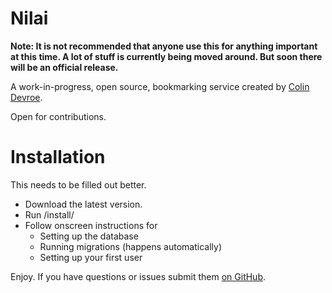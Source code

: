 Nilai
=======

**Note: It is not recommended that anyone use this for anything important at this time. A lot of stuff is currently being moved around. But soon there will be an official release.**

A work-in-progress, open source, bookmarking service created by [Colin Devroe](http://colin.getbarley.com/).

Open for contributions.

Installation
==

This needs to be filled out better.

- Download the latest version.
- Run /install/
- Follow onscreen instructions for
	- Setting up the database
	- Running migrations (happens automatically)
	- Setting up your first user


Enjoy. If you have questions or issues submit them [on GitHub](http://cdevroe.github.com/nilai).